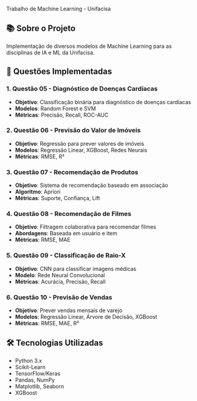 Trabalho de Machine Learning - Unifacisa

## 📚 Sobre o Projeto
Implementação de diversos modelos de Machine Learning para as disciplinas de IA e ML da Unifacisa.

## 🎯 Questões Implementadas

### 1. Questão 05 - Diagnóstico de Doenças Cardíacas
- **Objetivo**: Classificação binária para diagnóstico de doenças cardíacas
- **Modelos**: Random Forest e SVM
- **Métricas**: Precisão, Recall, ROC-AUC

### 2. Questão 06 - Previsão do Valor de Imóveis  
- **Objetivo**: Regressão para prever valores de imóveis
- **Modelos**: Regressão Linear, XGBoost, Redes Neurais
- **Métricas**: RMSE, R²

### 3. Questão 07 - Recomendação de Produtos
- **Objetivo**: Sistema de recomendação baseado em associação
- **Algoritmo**: Apriori
- **Métricas**: Suporte, Confiança, Lift

### 4. Questão 08 - Recomendação de Filmes
- **Objetivo**: Filtragem colaborativa para recomendar filmes
- **Abordagens**: Baseada em usuário e item
- **Métricas**: RMSE, MAE

### 5. Questão 09 - Classificação de Raio-X
- **Objetivo**: CNN para classificar imagens médicas
- **Modelo**: Rede Neural Convolucional
- **Métricas**: Acurácia, Precisão, Recall

### 6. Questão 10 - Previsão de Vendas
- **Objetivo**: Prever vendas mensais de varejo
- **Modelos**: Regressão Linear, Árvore de Decisão, XGBoost
- **Métricas**: RMSE, MAE, R²

## 🛠️ Tecnologias Utilizadas
- Python 3.x
- Scikit-Learn
- TensorFlow/Keras
- Pandas, NumPy
- Matplotlib, Seaborn
- XGBoost
